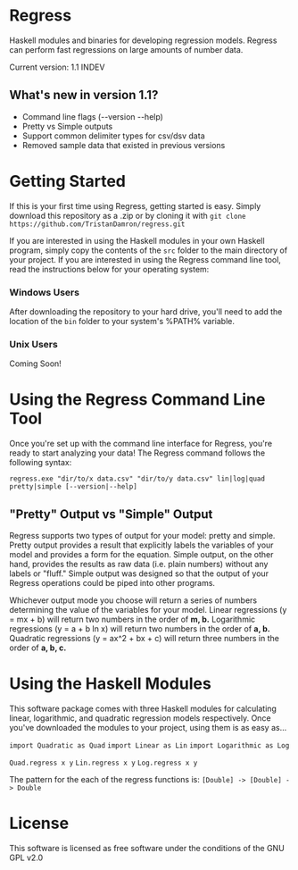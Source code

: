 # Regress
Haskell modules and binaries for developing regression models. Regress can perform fast regressions on large amounts of number data.

Current version: 1.1 INDEV

## What's new in version 1.1?
* Command line flags (--version --help)
* Pretty vs Simple outputs
* Support common delimiter types for csv/dsv data
* Removed sample data that existed in previous versions

# Getting Started
If this is your first time using Regress, getting started is easy. Simply download this repository as a .zip or by cloning it with `git clone https://github.com/TristanDamron/regress.git`

If you are interested in using the Haskell modules in your own Haskell program, simply copy the contents of the `src` folder to the main directory of your project. If you are interested in using the Regress command line tool, read the instructions below for your operating system:

### Windows Users 
After downloading the repository to your hard drive, you'll need to add the location of the `bin` folder to your system's %PATH% variable. 

### Unix Users
Coming Soon!

# Using the Regress Command Line Tool
Once you're set up with the command line interface for Regress, you're ready to start analyzing your data! The Regress command follows the following syntax:

`regress.exe "dir/to/x data.csv" "dir/to/y data.csv" lin|log|quad pretty|simple [--version|--help]`

## "Pretty" Output vs "Simple" Output
Regress supports two types of output for your model: pretty and simple. Pretty output provides a result that explicitly labels the variables of your model and provides a form for the equation. Simple output, on the other hand, provides the results as raw data (i.e. plain numbers) without any labels or "fluff." Simple output was designed so that the output of your Regress operations could be piped into other programs.

Whichever output mode you choose will return a series of numbers determining the value of the variables for your model. Linear regressions (y = mx + b) will return two numbers in the order of **m, b.** Logarithmic regressions (y = a + b ln x) will return two numbers in the order of **a, b.** Quadratic regressions (y = ax^2 + bx + c) will return three numbers in the order of **a, b, c.**

# Using the Haskell Modules
This software package comes with three Haskell modules for calculating linear, logarithmic, and quadratic regression models respectively. Once you've downloaded the modules to your project, using them is as easy as...

`import Quadratic as Quad`
`import Linear as Lin`
`import Logarithmic as Log`

`Quad.regress x y`
`Lin.regress x y`
`Log.regress x y`

The pattern for the each of the regress functions is:
`[Double] -> [Double] -> Double`

# License
This software is licensed as free software under the conditions of the GNU GPL v2.0